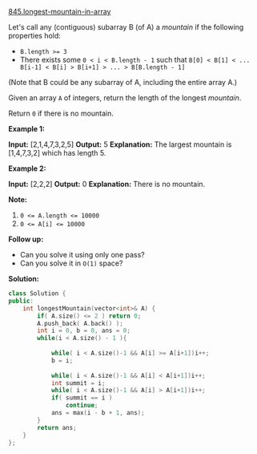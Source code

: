 [845.longest-mountain-in-array](https://leetcode.com/problems/longest-mountain-in-array/)  

Let's call any (contiguous) subarray B (of A) a _mountain_ if the following properties hold:

*   `B.length >= 3`
*   There exists some `0 < i < B.length - 1` such that `B[0] < B[1] < ... B[i-1] < B[i] > B[i+1] > ... > B[B.length - 1]`

(Note that B could be any subarray of A, including the entire array A.)

Given an array `A` of integers, return the length of the longest _mountain_. 

Return `0` if there is no mountain.

**Example 1:**

**Input:** \[2,1,4,7,3,2,5\]
**Output:** 5
**Explanation:** The largest mountain is \[1,4,7,3,2\] which has length 5.

**Example 2:**

**Input:** \[2,2,2\]
**Output:** 0
**Explanation:** There is no mountain.

**Note:**

1.  `0 <= A.length <= 10000`
2.  `0 <= A[i] <= 10000`

**Follow up:**

*   Can you solve it using only one pass?
*   Can you solve it in `O(1)` space?  



**Solution:**  

```cpp
class Solution {
public:
    int longestMountain(vector<int>& A) {
        if( A.size() <= 2 ) return 0;
        A.push_back( A.back() );
        int i = 0, b = 0, ans = 0;
        while(i < A.size() - 1 ){
            
            while( i < A.size()-1 && A[i] >= A[i+1])i++;
            b = i;
            
            while( i < A.size()-1 && A[i] < A[i+1])i++;
            int summit = i;
            while( i < A.size()-1 && A[i] > A[i+1])i++;
            if( summit == i )
                continue;
            ans = max(i - b + 1, ans);
        }
        return ans;
    }
};
```
      